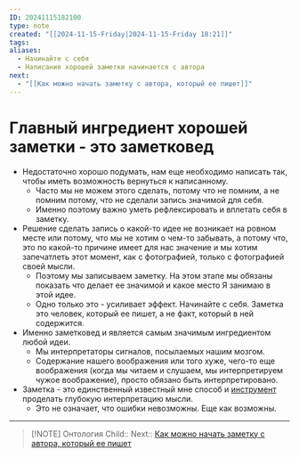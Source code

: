 ```yaml
---
ID: 20241115182100
type: note
created: "[[2024-11-15-Friday|2024-11-15-Friday 18:21]]"
tags: 
aliases:
  - Начинайте с себя
  - Написание хорошей заметки начинается с автора
next:
  - "[[Как можно начать заметку с автора, который ее пишет]]"
---
```

#  Главный ингредиент хорошей заметки - это заметковед

- Недостаточно хорошо подумать, нам еще необходимо написать так, чтобы иметь возможность вернуться к написанному.
	- ﻿﻿Часто мы не можем этого сделать, потому что не помним, а не помним потому, что не сделали запись значимой для себя.
	- ﻿﻿Именно поэтому важно уметь рефлексировать и вплетать себя в заметку.
- Решение сделать запись о какой-то идее не возникает на ровном месте или потому, что мы не хотим о чем-то забывать, а потому что, это по какой-то причине имеет для нас значение и мы хотим запечатлеть этот момент, как с фотографией, только с фотографией своей мысли.
	- ﻿﻿Поэтому мы записываем заметку. На этом этапе мы обязаны показать что делает ее значимой и какое место Я занимаю в этой идее.
	- ﻿﻿Одно только это - усиливает эффект. Начинайте с себя. Заметка это человек, который ее пишет, а не факт, который в ней содержится.
- Именно заметковед и является самым значимым ингредиентом любой идеи.
	- ﻿﻿Мы интерпретаторы сигналов, посылаемых нашим мозгом.
	- ﻿﻿Содержание нашего воображения или того хуже, чего-то еще воображения (когда мы читаем и слушаем, мы интерпретируем чужое воображение), просто обязано быть интерпретировано.
- ﻿﻿Заметка - это единственный известный мне способ и [инструмент](Иерархия%20инструментов%20заметковедения.md) проделать глубокую интерпретацию мысли.
	- ﻿﻿Это не означает, что ошибки невозможны. Еще как возможны.

---


> [!NOTE] Онтология
> Child:: 
> Next:: [Как можно начать заметку с автора, который ее пишет](Как%20можно%20начать%20заметку%20с%20автора,%20который%20ее%20пишет.md)
